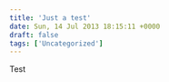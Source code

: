 ```yaml
---
title: 'Just a test'
date: Sun, 14 Jul 2013 18:15:11 +0000
draft: false
tags: ['Uncategorized']
---
```


Test